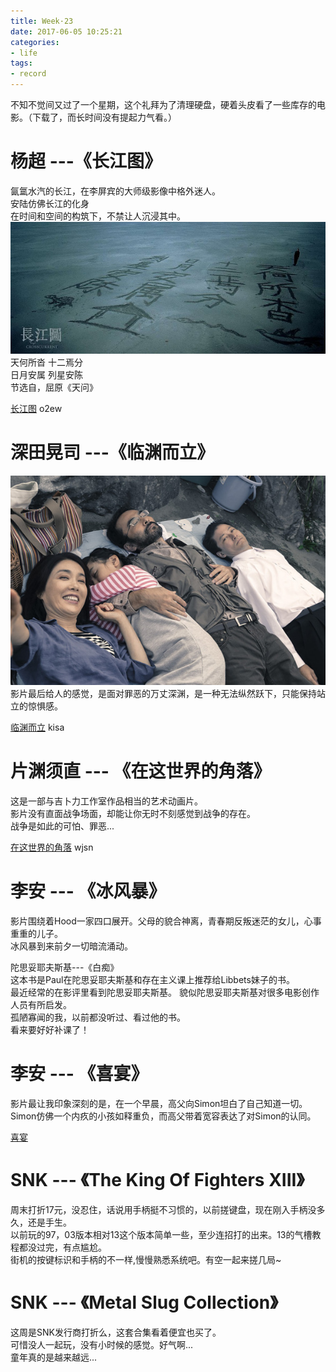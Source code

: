 ```yaml
---
title: Week·23
date: 2017-06-05 10:25:21
categories:
- life
tags:
- record
---
```

不知不觉间又过了一个星期，这个礼拜为了清理硬盘，硬着头皮看了一些库存的电影。（下载了，而长时间没有提起力气看。） 

# 杨超 ---《长江图》  
氤氲水汽的长江，在李屏宾的大师级影像中格外迷人。  
安陆仿佛长江的化身  
在时间和空间的构筑下，不禁让人沉浸其中。  
![Crosscurrent](weekly-0601-0604/Crosscurrent.jpg)
天何所沓 十二焉分  
日月安属 列星安陈  
节选自，屈原《天问》

[长江图](http://pan.baidu.com/s/1kUEXmdx)
o2ew

# 深田晃司 ---《临渊而立》
![Harmonium](weekly-0601-0604/Harmonium.jpeg)  
影片最后给人的感觉，是面对罪恶的万丈深渊，是一种无法纵然跃下，只能保持站立的惊惧感。

[临渊而立](http://pan.baidu.com/s/1nv3EcVB)
kisa

# 片渊须直 --- 《在这世界的角落》
这是一部与吉卜力工作室作品相当的艺术动画片。    
影片没有直面战争场面，却能让你无时不刻感觉到战争的存在。  
战争是如此的可怕、罪恶...

[在这世界的角落](http://pan.baidu.com/s/1gfMhnGn)
wjsn

# 李安 --- 《冰风暴》
影片围绕着Hood一家四口展开。父母的貌合神离，青春期反叛迷茫的女儿，心事重重的儿子。  
冰风暴到来前夕一切暗流涌动。

陀思妥耶夫斯基---《白痴》  
这本书是Paul在陀思妥耶夫斯基和存在主义课上推荐给Libbets妹子的书。  
最近经常的在影评里看到陀思妥耶夫斯基。
貌似陀思妥耶夫斯基对很多电影创作人员有所启发。  
孤陋寡闻的我，以前都没听过、看过他的书。  
看来要好好补课了！

# 李安 --- 《喜宴》
影片最让我印象深刻的是，在一个早晨，高父向Simon坦白了自己知道一切。Simon仿佛一个内疚的小孩如释重负，而高父带着宽容表达了对Simon的认同。

[喜宴](thunder://QUFmdHA6Ly9keTEzMS5jb206NnZkeS5jb21AZnRwMi42NmUuY2M6NjUyNy8lRTMlODAlOTA2diVFNyU5NCVCNSVFNSVCRCVCMXd3dy5keTEzMS5jb20lRTMlODAlOTElRTUlOTYlOUMlRTUlQUUlQjQuQkQlRTUlOUIlQkQlRTglQUYlQUQlRTQlQjglQUQlRTUlQUQlOTcxMDI0JUU5JUFCJTk4JUU2JUI4JTg1LnJtdmJaWg==)

# SNK --- 《The King Of Fighters XIII》
周末打折17元，没忍住，话说用手柄挺不习惯的，以前搓键盘，现在刚入手柄没多久，还是手生。  
以前玩的97，03版本相对13这个版本简单一些，至少连招打的出来。13的气槽教程都没过完，有点尴尬。  
街机的按键标识和手柄的不一样,慢慢熟悉系统吧。有空一起来搓几局~  

# SNK --- 《Metal Slug Collection》
这周是SNK发行商打折么，这套合集看着便宜也买了。  
可惜没人一起玩，没有小时候的感觉。好气啊...  
童年真的是越来越远...
